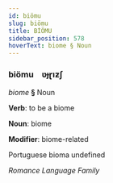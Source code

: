 ```yaml
---
id: biömu
slug: biömu
title: BİÖMU
sidebar_position: 578
hoverText: biome § Noun
---
```


### biömu&emsp;<span kind="abugida">ʋɟɽıƶʃ</span>

*biome* **§** Noun

**Verb**: to be a biome

**Noun**: biome

**Modifier**: biome-related

Portuguese bioma undefined

*Romance Language Family*
